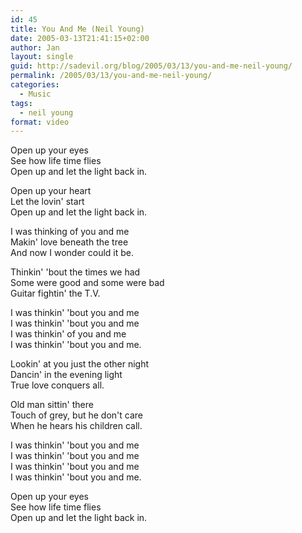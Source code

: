 ```yaml
---
id: 45
title: You And Me (Neil Young)
date: 2005-03-13T21:41:15+02:00
author: Jan
layout: single
guid: http://sadevil.org/blog/2005/03/13/you-and-me-neil-young/
permalink: /2005/03/13/you-and-me-neil-young/
categories:
  - Music
tags:
  - neil young
format: video
---
```

Open up your eyes  
See how life time flies  
Open up and let the light back in.

Open up your heart  
Let the lovin' start  
Open up and let the light back in.

I was thinking of you and me  
Makin' love beneath the tree  
And now I wonder could it be.

Thinkin' 'bout the times we had  
Some were good and some were bad  
Guitar fightin' the T.V.

I was thinkin' 'bout you and me  
I was thinkin' 'bout you and me  
I was thinkin' of you and me  
I was thinkin' 'bout you and me.

Lookin' at you just the other night  
Dancin' in the evening light  
True love conquers all.

Old man sittin' there  
Touch of grey, but he don't care  
When he hears his children call.

I was thinkin' 'bout you and me  
I was thinkin' 'bout you and me  
I was thinkin' 'bout you and me  
I was thinkin' 'bout you and me.

Open up your eyes  
See how life time flies  
Open up and let the light back in.